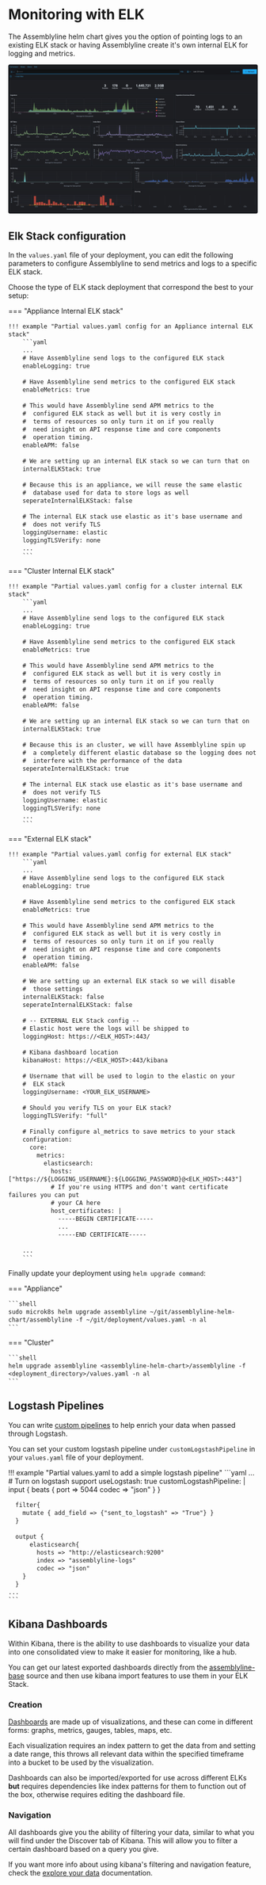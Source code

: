 # Monitoring with ELK

The Assemblyline helm chart gives you the option of pointing logs to an existing ELK stack or having Assemblyline create it's own internal ELK for logging and metrics.

![Dashboard example](./images/dashboard-example.png)

## Elk Stack configuration

In the `values.yaml` file of your deployment, you can edit the following parameters to configure Assemblyline to send metrics and logs to a specific ELK stack. 

Choose the type of ELK stack deployment that correspond the best to your setup: 

=== "Appliance Internal ELK stack"

    !!! example "Partial values.yaml config for an Appliance internal ELK stack"
        ```yaml
        ...
        # Have Assemblyline send logs to the configured ELK stack
        enableLogging: true

        # Have Assemblyline send metrics to the configured ELK stack
        enableMetrics: true

        # This would have Assemblyline send APM metrics to the
        #  configured ELK stack as well but it is very costly in 
        #  terms of resources so only turn it on if you really
        #  need insight on API response time and core components
        #  operation timing.
        enableAPM: false

        # We are setting up an internal ELK stack so we can turn that on
        internalELKStack: true
        
        # Because this is an appliance, we will reuse the same elastic
        #  database used for data to store logs as well
        seperateInternalELKStack: false

        # The internal ELK stack use elastic as it's base username and
        #  does not verify TLS
        loggingUsername: elastic
        loggingTLSVerify: none
        ...
        ```

=== "Cluster Internal ELK stack" 

    !!! example "Partial values.yaml config for a cluster internal ELK stack"
        ```yaml
        ...
        # Have Assemblyline send logs to the configured ELK stack
        enableLogging: true

        # Have Assemblyline send metrics to the configured ELK stack
        enableMetrics: true

        # This would have Assemblyline send APM metrics to the
        #  configured ELK stack as well but it is very costly in 
        #  terms of resources so only turn it on if you really
        #  need insight on API response time and core components
        #  operation timing.
        enableAPM: false

        # We are setting up an internal ELK stack so we can turn that on
        internalELKStack: true
        
        # Because this is an cluster, we will have Assemblyline spin up 
        #  a completely different elastic database so the logging does not 
        #  interfere with the performance of the data
        seperateInternalELKStack: true

        # The internal ELK stack use elastic as it's base username and
        #  does not verify TLS
        loggingUsername: elastic
        loggingTLSVerify: none
        ...
        ```

=== "External ELK stack"

    !!! example "Partial values.yaml config for external ELK stack"
        ```yaml
        ...
        # Have Assemblyline send logs to the configured ELK stack
        enableLogging: true

        # Have Assemblyline send metrics to the configured ELK stack
        enableMetrics: true

        # This would have Assemblyline send APM metrics to the
        #  configured ELK stack as well but it is very costly in 
        #  terms of resources so only turn it on if you really
        #  need insight on API response time and core components
        #  operation timing.
        enableAPM: false

        # We are setting up an external ELK stack so we will disable 
        #  those settings
        internalELKStack: false
        seperateInternalELKStack: false

        # -- EXTERNAL ELK Stack config -- 
        # Elastic host were the logs will be shipped to
        loggingHost: https://<ELK_HOST>:443/

        # Kibana dashboard location
        kibanaHost: https://<ELK_HOST>:443/kibana

        # Username that will be used to login to the elastic on your 
        #  ELK stack
        loggingUsername: <YOUR_ELK_USERNAME>

        # Should you verify TLS on your ELK stack? 
        loggingTLSVerify: "full"

        # Finally configure al_metrics to save metrics to your stack
        configuration:
          core:
            metrics:
              elasticsearch:
                hosts: ["https://${LOGGING_USERNAME}:${LOGGING_PASSWORD}@<ELK_HOST>:443"]
                # If you're using HTTPS and don't want certificate failures you can put 
                # your CA here
                host_certificates: |
                  -----BEGIN CERTIFICATE-----
                  ...
                  -----END CERTIFICATE-----

        ...
        ```

Finally update your deployment using `helm upgrade command`:

=== "Appliance"

    ```shell
    sudo microk8s helm upgrade assemblyline ~/git/assemblyline-helm-chart/assemblyline -f ~/git/deployment/values.yaml -n al
    ```

=== "Cluster"

    ```shell
    helm upgrade assemblyline <assemblyline-helm-chart>/assemblyline -f <deployment_directory>/values.yaml -n al
    ```

## Logstash Pipelines
You can write [custom pipelines](https://www.elastic.co/guide/en/logstash/current/pipeline.html) to help enrich your data when passed through Logstash. 

You can set your custom logstash pipeline under `customLogstashPipeline` in your `values.yaml` file of your deployment.

!!! example "Partial values.yaml to add a simple logstash pipeline"
    ```yaml
    ...
    # Turn on logstash support 
    useLogstash: true
    customLogstashPipeline: |
      input {
        beats {
          port => 5044
          codec => "json"
        }
      }

      filter{
        mutate { add_field => {"sent_to_logstash" => "True"} }
      }

      output {
          elasticsearch{
            hosts => "http://elasticsearch:9200"
            index => "assemblyline-logs"
            codec => "json" 
        }
      }
    ...
    ```

## Kibana Dashboards
Within Kibana, there is the ability to use dashboards to visualize your data into one consolidated view to make it easier for monitoring, like a hub.

You can get our latest exported dashboards directly from the [assemblyline-base](https://github.com/CybercentreCanada/assemblyline-base/tree/master/kibana) source and then use kibana import features to use them in your ELK Stack.

### Creation
[Dashboards](https://www.elastic.co/guide/en/kibana/current/dashboard.html) are made up of visualizations, and these can come in different forms: graphs, metrics, gauges, tables, maps, etc. 

Each visualization requires an index pattern to get the data from and setting a date range, this throws all relevant data within the specified timeframe into a bucket to be used by the visualization.

Dashboards can also be imported/exported for use across different ELKs **but** requires dependencies like index patterns for them to function out of the box, otherwise requires editing the dashboard file.

### Navigation
All dashboards give you the ability of filtering your data, similar to what you will find under the Discover tab of Kibana. This will allow you to filter a certain dashboard based on a query you give.

If you want more info about using kibana's filtering and navigation feature, check the [explore your data](https://www.elastic.co/guide/en/kibana/current/discover.html) documentation.